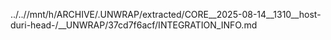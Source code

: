 ../..//mnt/h/ARCHIVE/.UNWRAP/extracted/CORE__2025-08-14__1310__host-duri-head-/__UNWRAP/37cd7f6acf/INTEGRATION_INFO.md